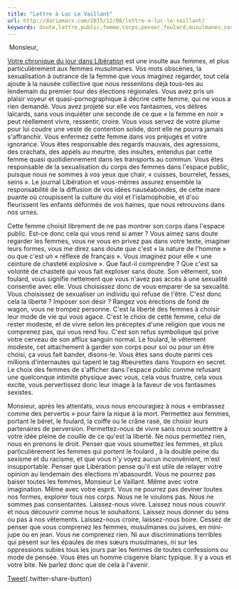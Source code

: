 ```yaml
---
title: "Lettre à Luc Le Vaillant"
url: http://dariamarx.com/2015/12/08/lettre-a-luc-le-vaillant/
keywords: doute,lettre,public,femme,corps,penser,foulard,musulmanes,cest,vivre,vaillant,luc,femmes
---
```

 Monsieur,

[Votre chronique du jour dans Libération](http://www.liberation.fr/chroniques/2015/12/07/la-femme-voilee-du-metro_1418963) est une insulte aux femmes, et plus particulièrement aux femmes musulmanes. Vos mots obscènes, la sexualisation à outrance de la femme que vous imaginez regarder, tout cela ajoute à la nausée collective que nous ressentons déjà tous-tes au lendemain du premier tour des élections régionales. Vous avez pris un plaisir voyeur et quasi-pornographique à décrire cette femme, qui ne vous a rien demandé. Vous avez projeté sur elle vos fantasmes, vos délires laïcards, sans vous inquiéter une seconde de ce que « la femme en noir » peut réellement vivre, ressentir, croire. Vous vous servez de votre plume pour lui coudre une veste de contention solide, dont elle ne pourra jamais s'affranchir. Vous enfermez cette femme dans vos préjugés et votre ignorance. Vous êtes responsable des regards mauvais, des agressions, des crachats, des appels au meurtre, des insultes, entendus par cette femme quasi quotidiennement dans les transports au commun. Vous êtes responsable de la sexualisation du corps des femmes dans l'espace public, puisque nous ne sommes à vos yeux que chair, « cuisses, bourrelet, fesses, seins ». Le journal Libération et vous-mêmes assurez ensemble la responsabilité de la diffusion de vos idées nauséabondes, de cette mare puante où croupissent la culture du viol et l'islamophobie, et d'où fleurissent les enfants déformés de vos haines, que nous retrouvons dans nos urnes.

Cette femme choisit librement de ne pas montrer son corps dans l'espace public. Est-ce donc cela qui vous rend si amer ? Vous aimez sans doute regarder les femmes, vous ne vous en privez pas dans votre texte, imaginer leurs formes, vous me direz sans doute que c'est « la nature de l'homme » ou que c'est un « réflexe de français ». Vous imaginez pour elle « une ceinture de chasteté explosive ». Que faut-il comprendre ? Que c'est sa volonté de chasteté qui vous fait exploser sans doute. Son vêtement, son foulard, vous signifie nettement que vous n'avez pas accès à une sexualité consentie avec elle. Vous choisissez donc de vous emparer de sa sexualité. Vous choisissez de sexualiser un individu qui refuse de l'être. C'est donc cela la liberté ? Imposer son désir ? Rangez vos érections de fond de wagon, vous ne trompez personne. C'est la liberté des femmes à choisir leur mode de vie qui vous agace. C'est le choix de cette femme, celui de rester modeste, et de vivre selon les préceptes d'une religion que vous ne comprenez pas, qui vous rend fou. C'est son refus symbolique qui prive votre cerveau de son afflux sanguin normal. Le foulard, le vêtement modeste, cet attachement à garder son corps pour soi ou pour un être choisi, ça vous fait bander, disons-le. Vous êtes sans doute parmi ces millions d'internautes qui tapent le tag \#beurettes dans Youporn en secret. Le choix des femmes de s'afficher dans l'espace public comme refusant une quelconque intimité physique avec vous, cela vous frustre, cela vous excite, vous pervertissez donc leur image à la faveur de vos fantasmes sexistes.

Monsieur, après les attentats, vous nous encouragiez à nous « embrassez comme des pervertis » pour faire la nique à la mort. Permettez aux femmes, portant le béret, le foulard, la coiffe ou le crâne rasé, de choisir leurs partenaires de perversion. Permettez-nous de vivre sans nous soumettre à votre idée pleine de couille de ce qu'est la liberté. Ne nous permettez rien, nous en prenons le droit. Penser que vous soumettez les femmes, et plus particulièrement les femmes qui portent le foulard , à la double peine du sexisme et du racisme, et que vous n'y voyez aucun inconvénient, m'est insupportable. Penser que Libération pense qu'il est utile de relayer votre opinion au lendemain des élections m'abasourdit. Vous ne pourrez pas baiser toutes les femmes, Monsieur Le Vaillant. Même avec votre imagination. Même avec votre esprit. Vous ne pourrez pas deviner toutes nos formes, explorer tous nos corps. Nous ne le voulons pas. Nous ne sommes pas consentantes. Laissez-nous vivre. Laissez nous nous couvrir et nous découvrir comme nous le souhaitons. Laissez nous donner du sens ou pas à nos vêtements. Laissez-nous croire, laissez-nous boire. Cessez de penser que vous comprenez les femmes, musulmanes ou juives, en mini-jupe ou en jean. Vous ne comprenez rien. Ni aux discriminations terribles qui pèsent sur les épaules de mes sœurs musulmanes, ni sur les oppressions subies tous les jours par les femmes de toutes confessions ou mode de pensée. Vous êtes un homme cisgenre blanc typique. Il y a vous et votre bite. Ne parlez donc que de cela à l'avenir.

[Tweet](http://twitter.com/share){.twitter-share-button}
